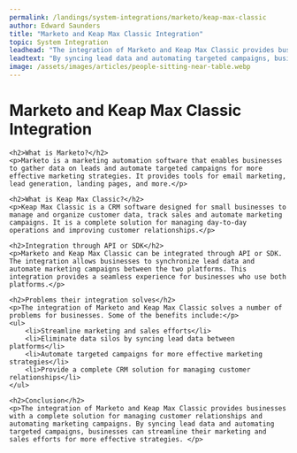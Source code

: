 ```yaml
---
permalink: /landings/system-integrations/marketo/keap-max-classic
author: Edward Saunders
title: "Marketo and Keap Max Classic Integration"
topic: System Integration
leadhead: "The integration of Marketo and Keap Max Classic provides businesses with a complete solution for managing customer relationships and automating marketing campaigns"
leadtext: "By syncing lead data and automating targeted campaigns, businesses can streamline their marketing and sales efforts for more effective strategies."
image: /assets/images/articles/people-sitting-near-table.webp
---
```

<div class="arttext">	<h1>Marketo and Keap Max Classic Integration</h1>
	
	<h2>What is Marketo?</h2>
	<p>Marketo is a marketing automation software that enables businesses to gather data on leads and automate targeted campaigns for more effective marketing strategies. It provides tools for email marketing, lead generation, landing pages, and more.</p>
	
	<h2>What is Keap Max Classic?</h2>
	<p>Keap Max Classic is a CRM software designed for small businesses to manage and organize customer data, track sales and automate marketing campaigns. It is a complete solution for managing day-to-day operations and improving customer relationships.</p>
	
	<h2>Integration through API or SDK</h2>
	<p>Marketo and Keap Max Classic can be integrated through API or SDK. The integration allows businesses to synchronize lead data and automate marketing campaigns between the two platforms. This integration provides a seamless experience for businesses who use both platforms.</p>
	
	<h2>Problems their integration solves</h2>
	<p>The integration of Marketo and Keap Max Classic solves a number of problems for businesses. Some of the benefits include:</p>
	<ul>
		<li>Streamline marketing and sales efforts</li>
		<li>Eliminate data silos by syncing lead data between platforms</li>
		<li>Automate targeted campaigns for more effective marketing strategies</li>
		<li>Provide a complete CRM solution for managing customer relationships</li>
	</ul>
	
	<h2>Conclusion</h2>
	<p>The integration of Marketo and Keap Max Classic provides businesses with a complete solution for managing customer relationships and automating marketing campaigns. By syncing lead data and automating targeted campaigns, businesses can streamline their marketing and sales efforts for more effective strategies. </p>
	
</div>